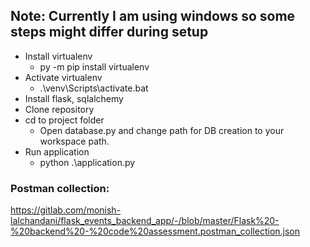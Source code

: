 ## Note: Currently I am using windows so some steps might differ during setup
- Install virtualenv
    -  py -m pip install virtualenv
- Activate virtualenv
    - .\venv\Scripts\activate.bat
- Install flask, sqlalchemy
- Clone repository
- cd to project folder
    - Open database.py and change path for DB creation to your workspace path.
- Run application
    - python .\application.py
### Postman collection:
https://gitlab.com/monish-lalchandani/flask_events_backend_app/-/blob/master/Flask%20-%20backend%20-%20code%20assessment.postman_collection.json
